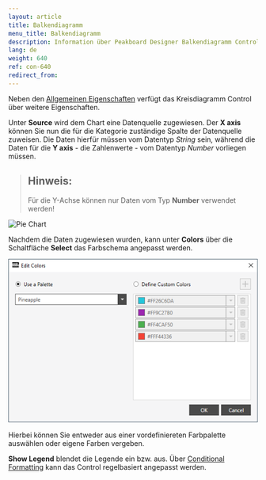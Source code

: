 ```yaml
---
layout: article
title: Balkendiagramm
menu_title: Balkendiagramm
description: Information über Peakboard Designer Balkendiagramm Control.
lang: de
weight: 640
ref: con-640
redirect_from:
---
```

Neben den [Allgemeinen Eigenschaften](https://help.peakboard.com/controls/de-allgemeine-eigenschaften.html) verfügt das Kreisdiagramm Control über weitere Eigenschaften.

Unter **Source** wird dem Chart eine Datenquelle zugewiesen.
Der **X axis** können Sie nun die für die Kategorie zuständige Spalte der Datenquelle zuweisen.
Die Daten hierfür müssen vom Datentyp *String* sein, während die Daten für die **Y axis** - die Zahlenwerte - vom Datentyp *Number* vorliegen müssen.

> ## Hinweis:
>
> Für die Y-Achse können nur Daten vom Typ **Number** verwendet werden!

![Pie Chart](/assets/images/Controls/barchart/barchart.png)

Nachdem die Daten zugewiesen wurden, kann unter **Colors** über die Schaltfläche **Select** das Farbschema angepasst werden.

![Pie Chart Color](/assets/images/Controls/barchart/barchart02.png)

Hierbei können Sie entweder aus einer vordefiniereten Farbpalette auswählen oder eigene Farben vergeben.

**Show Legend** blendet die Legende ein bzw. aus.
Über [Conditional Formatting](/controls/de-cf.html) kann das Control regelbasiert angepasst werden.
